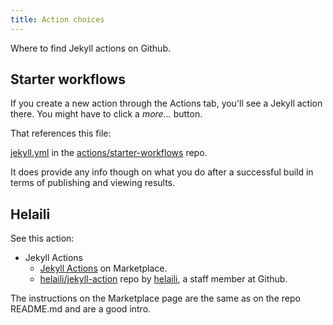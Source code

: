 ```yaml
---
title: Action choices
---
```


Where to find Jekyll actions on Github.

## Starter workflows

If you create a new action through the Actions tab, you'll see a Jekyll action there. You might have to click a _more..._ button.

That references this file:

[jekyll.yml](https://github.com/actions/starter-workflows/blob/master/ci/jekyll.yml) in the [actions/starter-workflows](https://github.com/actions/starter-workflows) repo.

It does provide any info though on what you do after a successful build in terms of publishing and viewing results.


## Helaili

See this action:

- Jekyll Actions
    - [Jekyll Actions](https://github.com/marketplace/actions/jekyll-actions) on Marketplace.
    - [helaili/jekyll-action](https://github.com/helaili/jekyll-action) repo by [helaili](https://github.com/helaili), a staff member at Github.

The instructions on the Marketplace page are the same as on the repo README.md and are a good intro.
